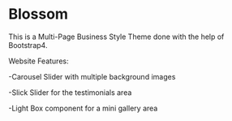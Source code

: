 # Blossom

This is a Multi-Page Business Style Theme done with the help of Bootstrap4.

Website Features:

-Carousel Slider with multiple background images

-Slick Slider for the testimonials area

-Light Box component for a mini gallery area
